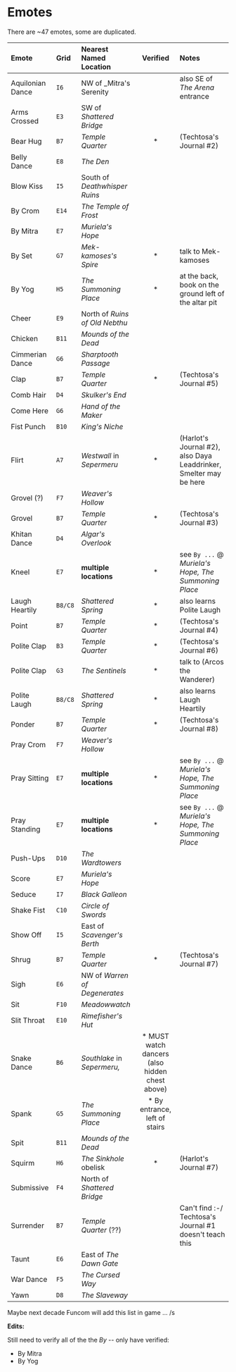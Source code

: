# Emotes

There are ~47 emotes, some are duplicated.

| Emote          | Grid  | Nearest Named Location    | Verified| Notes |
|:---------------|:------|:--------------------------------|:-:|:------------|
|Aquilonian Dance| `I6`  | NW of _Mitra's Serenity         | | also SE of _The Arena_ entrance |
| Arms Crossed   | `E3`  | SW of _Shattered Bridge_        | | |
| Bear Hug       | `B7`  | _Temple Quarter_                | * | (Techtosa's Journal #2) |
| Belly Dance    | `E8`  | _The Den_                       | | |
| Blow Kiss      | `I5`  | South of _Deathwhisper Ruins_   | | |
| By Crom        | `E14` | _The Temple of Frost_           | | |
| By Mitra       | `E7`  | _Muriela's Hope_                | | |
| By Set         | `G7`  | _Mek-kamoses's Spire_           | * | talk to Mek-kamoses |
| By Yog         | `H5`  | _The Summoning Place_           | * | at the back, book on the ground left of the altar pit |
| Cheer          | `E9`  | North of _Ruins of Old Nebthu_  | | |
| Chicken        | `B11` | _Mounds of the Dead_            | | |
| Cimmerian Dance|`G6` | _Sharptooth Passage_              | | |
| Clap           | `B7`  | _Temple Quarter_                | * | (Techtosa's Journal #5) |
| Comb Hair      | `D4`  | _Skulker's End_                 | | |
| Come Here      | `G6`  | _Hand of the Maker_             | | |
| Fist Punch     | `B10` | _King's Niche_                  | | |
| Flirt          | `A7`  | _Westwall_ in _Sepermeru_       | * | (Harlot's Journal #2), also Daya Leaddrinker, Smelter may be here |
| Grovel (?)     | `F7`  | _Weaver's Hollow_               | | |
| Grovel         | `B7`  | _Temple Quarter_                | * | (Techtosa's Journal #3) |
| Khitan Dance   | `D4`  | _Algar's Overlook_              | | |
| Kneel          | `E7`  | **multiple locations**          | * | see `By ...` @ _Muriela's Hope, The Summoning Place_ |
| Laugh Heartily |`B8/C8`| _Shattered Spring_              | * | also learns Polite Laugh     |
| Point          | `B7`  | _Temple Quarter_                | * | (Techtosa's Journal #4)      |
| Polite Clap    | `B3`  | _Temple Quarter_                | * | (Techtosa's Journal #6)      |
| Polite Clap    | `G3`  | _The Sentinels_                 | * | talk to (Arcos the Wanderer) |
| Polite Laugh   |`B8/C8`| _Shattered Spring_              | * | also learns Laugh Heartily   |
| Ponder         | `B7`  | _Temple Quarter_                | * | (Techtosa's Journal #8)      |
| Pray Crom      | `F7`  | _Weaver's Hollow_               | | |
| Pray Sitting   | `E7`  | **multiple locations**          | * | see `By ...` @ _Muriela's Hope, The Summoning Place_ |
| Pray Standing  | `E7`  | **multiple locations**          | * | see `By ...` @ _Muriela's Hope, The Summoning Place_ |
| Push-Ups       | `D10` | _The Wardtowers_                | | |
| Score          | `E7`  | _Muriela's Hope_                | | |
| Seduce         | `I7`  | _Black Galleon_                 | | |
| Shake Fist     | `C10` | _Circle of Swords_              | | |
| Show Off       | `I5`  | East of _Scavenger's Berth_     | | |
| Shrug          | `B7`  | _Temple Quarter_                | * | (Techtosa's Journal #7) |
| Sigh           | `E6`  | NW of _Warren of Degenerates_   | | |
| Sit            | `F10` | _Meadowwatch_                   | | |
| Slit Throat    | `E10` | _Rimefisher's Hut_              | | |
| Snake Dance    | `B6`  | _Southlake_ in _Sepermeru,_     | * MUST watch dancers (also hidden chest above) |
| Spank          | `G5`  | _The Summoning Place_           | * By entrance, left of stairs |
| Spit           | `B11` | _Mounds of the Dead_            | | |
| Squirm         | `H6`  | _The Sinkhole_ obelisk          | * | (Harlot's Journal #7) |
| Submissive     | `F4`  | North of _Shattered Bridge_     | | |
| Surrender      | `B7`  | _Temple Quarter_ (??)           | | Can't find :-/ Techtosa's Journal #1 doesn't teach this |
| Taunt          | `E6`  | East of _The Dawn Gate_         | | |
| War Dance      | `F5`  | _The Cursed Way_                | | |
| Yawn           | `D8`  | _The Slaveway_                  | | |

Maybe next decade Funcom will add this list in game ... /s

**Edits:**

Still need to verify all of the the _By <religion>_ -- only have verified:

* By Mitra
* By Yog
